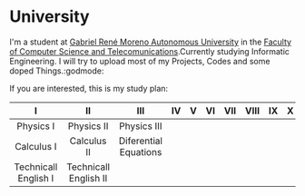 # University

I'm a student at [Gabriel René Moreno Autonomous University](https://en.wikipedia.org/wiki/Universidad_Aut%C3%B3noma_Gabriel_Ren%C3%A9_Moreno) in the [Faculty of Computer Science and Telecomunications](https://es.wikipedia.org/wiki/Facultad_de_Ingenier%C3%ADa_en_Ciencias_de_la_Computaci%C3%B3n_y_Telecomunicaciones_(UAGRM)).Currently studying Informatic Engineering. I will try to upload most of my Projects, Codes and some doped Things.:godmode:

If you are interested, this is my study plan:

|           I           |           II           |           III          | IV | V | VI | VII | VIII | IX | X |
|:---------------------:|:----------------------:|:----------------------:|:--:|:-:|:--:|:---:|:----:|:--:|:-:|
|       Physics I       |       Physics II       |       Physics III      |    |   |    |     |      |    |   |
|       Calculus I      |       Calculus II      |  Diferential Equations |    |   |    |     |      |    |   |
|  Technicall English I |  Technicall English II |                        |    |   |    |     |      |    |   |
